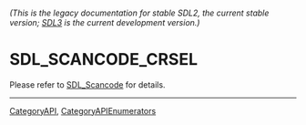 ###### (This is the legacy documentation for stable SDL2, the current stable version; [SDL3](https://wiki.libsdl.org/SDL3/) is the current development version.)
# SDL_SCANCODE_CRSEL

Please refer to [SDL_Scancode](SDL_Scancode) for details.

----
[CategoryAPI](CategoryAPI), [CategoryAPIEnumerators](CategoryAPIEnumerators)

